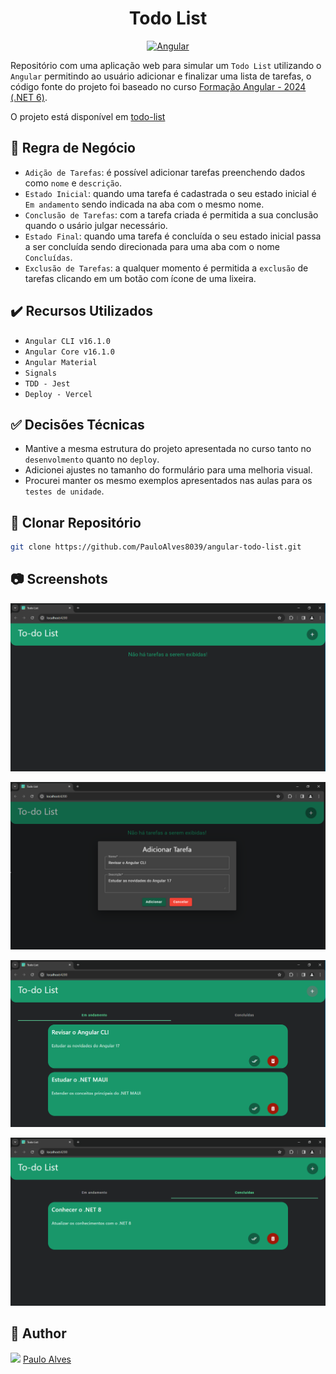 <h1 align="center">Todo List</h1>

<p align="center">
  <a href="https://angular.io/"><img alt="Angular" src="https://img.shields.io/badge/angular-%23DD0031.svg?style=for-the-badge&logo=angular&logoColor=white" /></a>
</p>

Repositório com uma aplicação web para simular um `Todo List` utilizando o `Angular` permitindo ao usuário adicionar e finalizar uma lista de tarefas, o código fonte do projeto foi baseado no curso [Formação Angular - 2024 (.NET 6)](https://www.udemy.com/course/curso-de-angular-15-do-iniciante-ao-especialista/).

O projeto está disponível em [todo-list](https://todo-list-nu-ecru.vercel.app/) 

## :blue_book: Regra de Negócio

- `Adição de Tarefas`: é possível adicionar tarefas preenchendo dados como `nome` e `descrição`.
- `Estado Inicial`: quando uma tarefa é cadastrada o seu estado inicial é `Em andamento` sendo indicada na aba com o mesmo nome. 
- `Conclusão de Tarefas`: com a tarefa criada é permitida a sua conclusão quando o usário julgar necessário.
- `Estado Final`: quando uma tarefa é concluída o seu estado inicial passa a ser concluída sendo direcionada para uma aba com o nome `Concluídas`.
- `Exclusão de Tarefas`: a qualquer momento é permitida a `exclusão` de tarefas clicando em um botão com ícone de uma lixeira. 

## ✔️ Recursos Utilizados

- ``Angular CLI v16.1.0``
- ``Angular Core v16.1.0``
- ``Angular Material``
- ``Signals``
- ``TDD - Jest``
- ``Deploy - Vercel``

## :white_check_mark: Decisões Técnicas

- Mantive a mesma estrutura do projeto apresentada no curso tanto no `desenvolmento` quanto no `deploy`.
- Adicionei ajustes no tamanho do formulário para uma melhoria visual.
- Procurei manter os mesmo exemplos apresentados nas aulas para os `testes de unidade`.

## :floppy_disk: Clonar Repositório

```bash
git clone https://github.com/PauloAlves8039/angular-todo-list.git
```

## :camera: Screenshots

<p align="center"> <img src="https://github.com/PauloAlves8039/angular-todo-list/blob/master/src/assets/images/screenshot1.PNG" /></p>
<p align="center"> <img src="https://github.com/PauloAlves8039/angular-todo-list/blob/master/src/assets/images/screenshot2.PNG" /></p>
<p align="center"> <img src="https://github.com/PauloAlves8039/angular-todo-list/blob/master/src/assets/images/screenshot3.PNG" /></p>
<p align="center"> <img src="https://github.com/PauloAlves8039/angular-todo-list/blob/master/src/assets/images/screenshot4.PNG" /></p>

## :boy: Author

<a href="https://github.com/PauloAlves8039"><img src="https://avatars.githubusercontent.com/u/57012714?v=4" width=70></a>
[Paulo Alves](https://github.com/PauloAlves8039)
